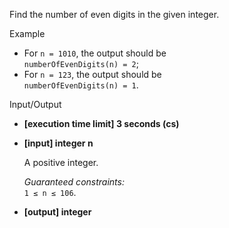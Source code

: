 
Find the number of even digits in the given integer.

Example

-   For  `n = 1010`, the output should be  
    `numberOfEvenDigits(n) = 2`;
-   For  `n = 123`, the output should be  
    `numberOfEvenDigits(n) = 1`.

Input/Output

-   **[execution time limit] 3 seconds (cs)**
    
-   **[input] integer n**
    
    A positive integer.
    
    _Guaranteed constraints:_  
    `1 ≤ n ≤ 106`.
    
-   **[output] integer**